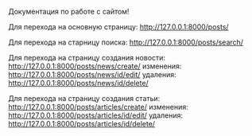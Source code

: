 Документация по работе с сайтом!

Для перехода на основную страницу:
http://127.0.0.1:8000/posts/

Для перехода на старницу поиска:
http://127.0.0.1:8000/posts/search/

Для перехода на страницу создания новости:
http://127.0.0.1:8000/posts/news/create/
изменения:
http://127.0.0.1:8000/posts/news/id/edit/
удаления:
http://127.0.0.1:8000/posts/news/id/delete/

Для перехода на страницу создания статьи:
http://127.0.0.1:8000/posts/articles/create/
изменения:
http://127.0.0.1:8000/posts/articles/id/edit/
удаления:
http://127.0.0.1:8000/posts/articles/id/delete/
